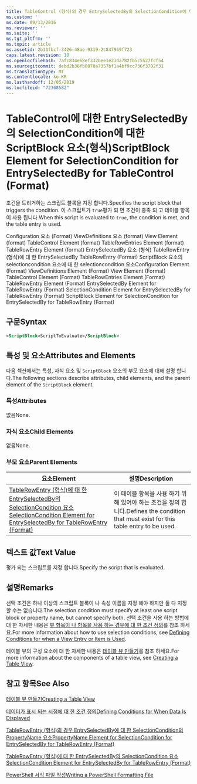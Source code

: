 ```yaml
---
title: TableControl (형식)의 경우 EntrySelectedBy의 SelectionCondition에 대 한 ScriptBlock 요소 | Microsoft Docs
ms.custom: ''
ms.date: 09/13/2016
ms.reviewer: ''
ms.suite: ''
ms.tgt_pltfrm: ''
ms.topic: article
ms.assetid: 2b11fbcf-3426-48ae-9319-2c847969f723
caps.latest.revision: 10
ms.openlocfilehash: 7afc834e68ef332bee1e23da782fb5c5527fcf54
ms.sourcegitcommit: debd2b38fb8070a7357bf1a4bf9cc736f3702f31
ms.translationtype: MT
ms.contentlocale: ko-KR
ms.lasthandoff: 12/05/2019
ms.locfileid: "72368582"
---
```

# <a name="scriptblock-element-for-selectioncondition-for-entryselectedby-for-tablecontrol-format"></a><span data-ttu-id="674ca-102">TableControl에 대한 EntrySelectedBy의 SelectionCondition에 대한 ScriptBlock 요소(형식)</span><span class="sxs-lookup"><span data-stu-id="674ca-102">ScriptBlock Element for SelectionCondition for EntrySelectedBy for TableControl (Format)</span></span>

<span data-ttu-id="674ca-103">조건을 트리거하는 스크립트 블록을 지정 합니다.</span><span class="sxs-lookup"><span data-stu-id="674ca-103">Specifies the script block that triggers the condition.</span></span> <span data-ttu-id="674ca-104">이 스크립트가 `true`평가 되 면 조건이 충족 되 고 테이블 항목이 사용 됩니다.</span><span class="sxs-lookup"><span data-stu-id="674ca-104">When this script is evaluated to `true`, the condition is met, and the table entry is used.</span></span>

<span data-ttu-id="674ca-105">Configuration 요소 (Format) ViewDefinitions 요소 (format) View Element (format) TableControl Element (format) TableRowEntries Element (format) TableRowEntry Element (format) EntrySelectedBy 요소 (형식) TableRowEntry (형식)에 대 한 EntrySelectedBy TableRowEntry (Format) ScriptBlock 요소의 selectioncondition 요소에 대 한 selectioncondition 요소</span><span class="sxs-lookup"><span data-stu-id="674ca-105">Configuration Element (Format) ViewDefinitions Element (Format) View Element (Format) TableControl Element (Format) TableRowEntries Element (Format) TableRowEntry Element (Format) EntrySelectedBy Element for TableRowEntry (Format) SelectionCondition Element for EntrySelectedBy for TableRowEntry (Format) ScriptBlock Element for SelectionCondition for EntrySelectedBy for TableRowEntry (Format)</span></span>

## <a name="syntax"></a><span data-ttu-id="674ca-106">구문</span><span class="sxs-lookup"><span data-stu-id="674ca-106">Syntax</span></span>

```xml
<ScriptBlock>ScriptToEvaluate</ScriptBlock>
```

## <a name="attributes-and-elements"></a><span data-ttu-id="674ca-107">특성 및 요소</span><span class="sxs-lookup"><span data-stu-id="674ca-107">Attributes and Elements</span></span>

<span data-ttu-id="674ca-108">다음 섹션에서는 특성, 자식 요소 및 `ScriptBlock` 요소의 부모 요소에 대해 설명 합니다.</span><span class="sxs-lookup"><span data-stu-id="674ca-108">The following sections describe attributes, child elements, and the parent element of the `ScriptBlock` element.</span></span>

### <a name="attributes"></a><span data-ttu-id="674ca-109">특성</span><span class="sxs-lookup"><span data-stu-id="674ca-109">Attributes</span></span>

<span data-ttu-id="674ca-110">없음</span><span class="sxs-lookup"><span data-stu-id="674ca-110">None.</span></span>

### <a name="child-elements"></a><span data-ttu-id="674ca-111">자식 요소</span><span class="sxs-lookup"><span data-stu-id="674ca-111">Child Elements</span></span>

<span data-ttu-id="674ca-112">없음</span><span class="sxs-lookup"><span data-stu-id="674ca-112">None.</span></span>

### <a name="parent-elements"></a><span data-ttu-id="674ca-113">부모 요소</span><span class="sxs-lookup"><span data-stu-id="674ca-113">Parent Elements</span></span>

|<span data-ttu-id="674ca-114">요소</span><span class="sxs-lookup"><span data-stu-id="674ca-114">Element</span></span>|<span data-ttu-id="674ca-115">설명</span><span class="sxs-lookup"><span data-stu-id="674ca-115">Description</span></span>|
|-------------|-----------------|
|[<span data-ttu-id="674ca-116">TableRowEntry (형식)에 대 한 EntrySelectedBy의 SelectionCondition 요소</span><span class="sxs-lookup"><span data-stu-id="674ca-116">SelectionCondition Element for EntrySelectedBy for TableRowEntry (Format)</span></span>](./selectioncondition-element-for-entryselectedby-for-tablecontrol-format.md)|<span data-ttu-id="674ca-117">이 테이블 항목을 사용 하기 위해 있어야 하는 조건을 정의 합니다.</span><span class="sxs-lookup"><span data-stu-id="674ca-117">Defines the condition that must exist for this table entry to be used.</span></span>|

## <a name="text-value"></a><span data-ttu-id="674ca-118">텍스트 값</span><span class="sxs-lookup"><span data-stu-id="674ca-118">Text Value</span></span>

<span data-ttu-id="674ca-119">평가 되는 스크립트를 지정 합니다.</span><span class="sxs-lookup"><span data-stu-id="674ca-119">Specify the script that is evaluated.</span></span>

## <a name="remarks"></a><span data-ttu-id="674ca-120">설명</span><span class="sxs-lookup"><span data-stu-id="674ca-120">Remarks</span></span>

<span data-ttu-id="674ca-121">선택 조건은 하나 이상의 스크립트 블록이 나 속성 이름을 지정 해야 하지만 둘 다 지정할 수는 없습니다.</span><span class="sxs-lookup"><span data-stu-id="674ca-121">The selection condition must specify at least one script block or property name, but cannot specify both.</span></span> <span data-ttu-id="674ca-122">선택 조건을 사용 하는 방법에 대 한 자세한 내용은 [뷰 항목이 나 항목을 사용 하는 경우에 대 한 조건 정의](./defining-conditions-for-displaying-data.md)를 참조 하세요.</span><span class="sxs-lookup"><span data-stu-id="674ca-122">For more information about how to use selection conditions, see [Defining Conditions for when a View Entry or Item is Used](./defining-conditions-for-displaying-data.md).</span></span>

<span data-ttu-id="674ca-123">테이블 뷰의 구성 요소에 대 한 자세한 내용은 [테이블 뷰 만들기](./creating-a-table-view.md)를 참조 하세요.</span><span class="sxs-lookup"><span data-stu-id="674ca-123">For more information about the components of a table view, see [Creating a Table View](./creating-a-table-view.md).</span></span>

## <a name="see-also"></a><span data-ttu-id="674ca-124">참고 항목</span><span class="sxs-lookup"><span data-stu-id="674ca-124">See Also</span></span>

[<span data-ttu-id="674ca-125">테이블 뷰 만들기</span><span class="sxs-lookup"><span data-stu-id="674ca-125">Creating a Table View</span></span>](./creating-a-table-view.md)

[<span data-ttu-id="674ca-126">데이터가 표시 되는 시점에 대 한 조건 정의</span><span class="sxs-lookup"><span data-stu-id="674ca-126">Defining Conditions for When Data Is Displayed</span></span>](./defining-conditions-for-displaying-data.md)

[<span data-ttu-id="674ca-127">TableRowEntry (형식)의 경우 EntrySelectedBy에 대 한 SelectionCondition의 PropertyName 요소</span><span class="sxs-lookup"><span data-stu-id="674ca-127">PropertyName Element for SelectionCondition for EntrySelectedBy for TableRowEntry (Format)</span></span>](./propertyname-element-for-selectioncondition-for-entryselectedby-for-tablerowentry-format.md)

[<span data-ttu-id="674ca-128">TableRowEntry (형식)에 대 한 EntrySelectedBy의 SelectionCondition 요소</span><span class="sxs-lookup"><span data-stu-id="674ca-128">SelectionCondition Element for EntrySelectedBy for TableRowEntry (Format)</span></span>](./selectioncondition-element-for-entryselectedby-for-tablecontrol-format.md)

[<span data-ttu-id="674ca-129">PowerShell 서식 파일 작성</span><span class="sxs-lookup"><span data-stu-id="674ca-129">Writing a PowerShell Formatting File</span></span>](./writing-a-powershell-formatting-file.md)
